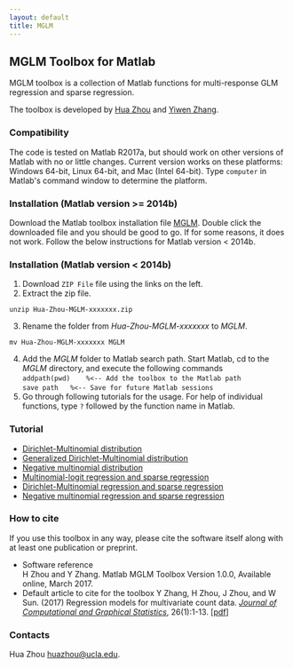 ```yaml
---
layout: default
title: MGLM
---
```


## MGLM Toolbox for Matlab

MGLM toolbox is a collection of Matlab functions for multi-response GLM regression and sparse regression.

The toolbox is developed by [Hua Zhou](http://hua-zhou.github.io) and [Yiwen Zhang](http://Yiwen-Zhang.github.io).

### Compatibility

The code is tested on Matlab R2017a, but should work on other versions of Matlab with no or little changes. Current version works on these platforms: Windows 64-bit, Linux 64-bit, and Mac (Intel 64-bit). Type `computer` in Matlab's command window to determine the platform.

### Installation (Matlab version >= 2014b)

Download the Matlab toolbox installation file [MGLM](./MGLM). Double click the downloaded file and you should be good to go. If for some reasons, it does not work. Follow the below instructions for Matlab version < 2014b.


### Installation (Matlab version < 2014b)

1. Download `ZIP File` file using the links on the left.  2. Extract the zip file.  
```
unzip Hua-Zhou-MGLM-xxxxxxx.zip
```
3. Rename the folder from *Hua-Zhou-MGLM-xxxxxxx* to *MGLM*.  
```
mv Hua-Zhou-MGLM-xxxxxxx MGLM
```
4. Add the *MGLM* folder to Matlab search path. Start Matlab, cd to the *MGLM* directory, and execute the following commands  
`addpath(pwd)	 %<-- Add the toolbox to the Matlab path`  
`save path	 %<-- Save for future Matlab sessions`
5. Go through following tutorials for the usage. For help of individual functions, type `?` followed by the function name in Matlab.

### Tutorial

* [Dirichlet-Multinomial distribution](./html/demo_dirmn.html)
* [Generalized Dirichlet-Multinomial distribution](./html/demo_gendirmn.html) 
* [Negative multinomial distribution](./html/demo_negmn.html) 
* [Multinomial-logit regression and sparse regression](./html/demo_dirmnreg.html)
* [Dirichlet-Multinomial regression and sparse regression](./html/demo_gendirmnreg.html)
* [Negative multinomial regression and sparse regression](./html/demo_negmnreg.html)


### How to cite

If you use this toolbox in any way, please cite the software itself along with at least one publication or preprint.

* Software reference  
H Zhou and Y Zhang. Matlab MGLM Toolbox Version 1.0.0, Available online, March 2017.  
* Default article to cite for the toolbox
Y Zhang, H Zhou, J Zhou, and W Sun. (2017) Regression models for multivariate count data. [_Journal of Computational and Graphical Statistics_](http://www.tandfonline.com/doi/abs/10.1080/10618600.2016.1154063), 26(1):1-13. \[[pdf](http://hua-zhou.github.io/media/pdf/ZhangZhouZhouSun17mglm.pdf)\]

### Contacts

Hua Zhou <huazhou@ucla.edu>. 

